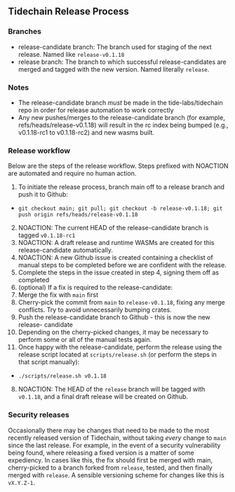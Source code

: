 ## Tidechain Release Process

### Branches

- release-candidate branch: The branch used for staging of the next release.
  Named like `release-v0.1.18`
- release branch: The branch to which successful release-candidates are merged
  and tagged with the new version. Named literally `release`.

### Notes

- The release-candidate branch _must_ be made in the tide-labs/tidechain repo in
  order for release automation to work correctly
- Any new pushes/merges to the release-candidate branch (for example,
  refs/heads/release-v0.1.18) will result in the rc index being bumped (e.g., v0.1.18-rc1
  to v0.1.18-rc2) and new wasms built.

### Release workflow

Below are the steps of the release workflow. Steps prefixed with NOACTION are
automated and require no human action.

1. To initiate the release process, branch main off to a release branch and push it to Github:

- `git checkout main; git pull; git checkout -b release-v0.1.18; git push origin refs/heads/release-v0.1.18`

2. NOACTION: The current HEAD of the release-candidate branch is tagged `v0.1.18-rc1`
3. NOACTION: A draft release and runtime WASMs are created for this
   release-candidate automatically.
4. NOACTION: A new Github issue is created containing a checklist of manual
   steps to be completed before we are confident with the release.
5. Complete the steps in the issue created in step 4, signing them off as
   completed
6. (optional) If a fix is required to the release-candidate:
7. Merge the fix with `main` first
8. Cherry-pick the commit from `main` to `release-v0.1.18`, fixing any
   merge conflicts. Try to avoid unnecessarily bumping crates.
9. Push the release-candidate branch to Github - this is now the new release-
   candidate
10. Depending on the cherry-picked changes, it may be necessary to perform some
    or all of the manual tests again.
11. Once happy with the release-candidate, perform the release using the release
    script located at `scripts/release.sh` (or perform the steps in that script
    manually):

- `./scripts/release.sh v0.1.18`

8. NOACTION: The HEAD of the `release` branch will be tagged with `v0.1.18`,
   and a final draft release will be created on Github.

### Security releases

Occasionally there may be changes that need to be made to the most recently
released version of Tidechain, without taking _every_ change to `main` since
the last release. For example, in the event of a security vulnerability being
found, where releasing a fixed version is a matter of some expediency. In cases
like this, the fix should first be merged with main, cherry-picked to a branch
forked from `release`, tested, and then finally merged with `release`. A
sensible versioning scheme for changes like this is `vX.Y.Z-1`.
